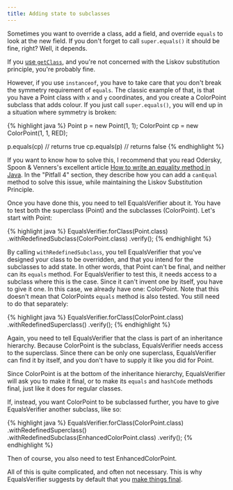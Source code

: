 ```yaml
---
title: Adding state to subclasses
---
```

Sometimes you want to override a class, add a field, and override `equals` to look at the new field. If you don't forget to call `super.equals()` it should be fine, right? Well, it depends.

If you [use `getClass`](/equalsverifier/manual/instanceof-or-getclass), and you're not concerned with the Liskov substitution principle, you're probably fine.

However, if you use `instanceof`, you have to take care that you don't break the symmetry requirement of `equals`. The classic example of that, is that you have a Point class with `x` and `y` coordinates, and you create a ColorPoint subclass that adds colour. If you just call `super.equals()`, you will end up in a situation where symmetry is broken:

{% highlight java %}
Point p = new Point(1, 1);
ColorPoint cp = new ColorPoint(1, 1, RED);

p.equals(cp) // returns true
cp.equals(p) // returns false
{% endhighlight %}

If you want to know how to solve this, I recommend that you read Odersky, Spoon & Venners's excellent article [How to write an equality method in Java](http://www.artima.com/lejava/articles/equality.html). In the "Pitfall 4" section, they describe how you can add a `canEqual` method to solve this issue, while maintaining the Liskov Substitution Principle.

Once you have done this, you need to tell EqualsVerifier about it. You have to test both the superclass (Point) and the subclasses (ColorPoint). Let's start with Point:

{% highlight java %}
EqualsVerifier.forClass(Point.class)
    .withRedefinedSubclass(ColorPoint.class)
    .verify();
{% endhighlight %}

By calling `withRedefinedSubclass`, you tell EqualsVerifier that you've designed your class to be overridden, and that you intend for the subclasses to add state. In other words, that Point can't be final, and neither can its `equals` method. For EqualsVerifier to test this, it needs access to a subclass where this is the case. Since it can't invent one by itself, you have to give it one. In this case, we already have one: ColorPoint. Note that this doesn't mean that ColorPoints `equals` method is also tested. You still need to do that separately:

{% highlight java %}
EqualsVerifier.forClass(ColorPoint.class)
    .withRedefinedSuperclass()
    .verify();
{% endhighlight %}

Again, you need to tell EqualsVerifier that the class is part of an inheritance hierarchy. Because ColorPoint is the subclass, EqualsVerifier needs access to the superclass. Since there can be only one superclass, EqualsVerifier can find it by itself, and you don't have to supply it like you did for Point.

Since ColorPoint is at the bottom of the inheritance hierarchy, EqualsVerifier will ask you to make it final, or to make its `equals` and `hashCode` methods final, just like it does for regular classes.

If, instead, you want ColorPoint to be subclassed further, you have to give EqualsVerifier another subclass, like so:

{% highlight java %}
EqualsVerifier.forClass(ColorPoint.class)
    .withRedefinedSuperclass()
    .withRedefinedSubclass(EnhancedColorPoint.class)
    .verify();
{% endhighlight %}

Then of course, you also need to test EnhancedColorPoint.

All of this is quite complicated, and often not necessary. This is why EqualsVerifier suggests by default that you [make things final](/equalsverifier/manual/final).

